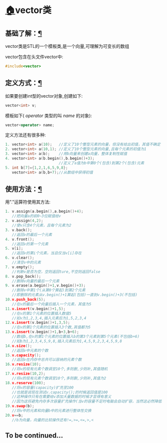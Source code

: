 # [🏠](https://aaadsgfh.github.io/)vector类
## 基础了解：[¶](https://aaadsgfh.github.io/Blogs/vector.html#基础了解)
vector类是STL的一个模板类,是一个向量,可理解为可变长的数组

vector包含在头文件vector中:
```cpp
#include<vector>
```
## 定义方式：[¶](https://aaadsgfh.github.io/Blogs/vector.html#定义方式)
如果要创建int型的vector对象,创建如下:
```cpp
vector<int> v;
```
模板如下( _operator_ 类型的叫 _name_ 的对象):
```cpp
vector<operator> name;
```
定义方法还有很多种:
```cpp
1. vector<int> a(10);   //定义了10个整型元素的向量，但没有给出初值，其值不确定
2. vector<int> a(10,1); //定义了10个整型元素的向量,且每个元素的初值为1
3. vector<int> a(b);    //用b向量来创建a向量，整体复制性赋值
4. vector<int> a(b.begin(),b.begin()+3);
                        //定义了a值为b中第0个(包含)到第2个(包含)元素
5. int b[7]={1,2,1,6,5,9,8};
   vector<int> a(b,b+7);//从数组中获得初值
```
## 使用方法：[¶](https://aaadsgfh.github.io/Blogs/vector.html#使用方法)
用"."运算符使用其方法:
```cpp
1. v.assign(a.begin(),a.begin()+4);
   //把向量a的前0~3位赋值给v
2. v.assign(4,2);
   //使v只含4个元素，且每个元素为2
3. v.back();
   //返回v的最后一个元素
4. v.front();
   //返回v的第一个元素
5. v[i];
   //返回v的第i个元素，当且仅当v[i]存在
6. v.clear();
   //清空v中的元素
7. v.empty();
   //判断v是否为空，空则返回ture,不空则返回false
8. v.pop_back();
   //删除v向量的最后一个元素
9. v.erase(a.begin()+1,v.begin()+3);
   //删除v中第1个(从第0个算起)到第2个元素
   //即删除的元素从v.begin()+1算起(包括)一直到v.begin()+3(不包括)
10.v.push_back(5);
   //在v的最后一个向量后插入一个元素，其值为5
11.v.insert(v.begin()+1,5);
   //在v的第1个元素的位置插入数值5
   //如v为1,2,3,4,插入元素后为1,5,2,3,4
12.v.insert(v.begin()+1,3,5);
   //在v的第1个元素的位置插入3个数,其值都为5
13.v.insert(v.begin()+1,b+3,b+6);
   //数组b,在v的第1个元素的位置插入b的第3个元素到第5个元素(不包括b+6)
   //如b为1,2,3,4,5,9,8,插入元素后为1,4,5,9,2,3,4,5,9,8
14.v.size();
   //返回v中元素的个数
15.v.capacity();
   //返回v在内存中总共可以容纳的元素个数
16.v.resize(10);
   //将v的现有元素个数调至10个,多则删,少则补,其值随机
17.v.resize(10,2);
   //将v的现有元素个数调至10个,多则删,少则补,其值为2
18.v.reserve(100);
   //将v的容量(capacity)扩充至100
   //也就是说现在测试v.capacity();的时候返回值是100
   //这种操作只有在需要给v添加大量数据的时候才显得有意义
   //因为这将避免内存多次容量扩充操作(当v的容量不足时电脑会自动扩容，当然这必然降低性能)
19.v.swap(b);
   //将v中的元素和向量b中的元素进行整体性交换
20.v==b;
   //b为向量，向量的比较操作还有!=,>=,<=,>,<
```
## To be continued...
